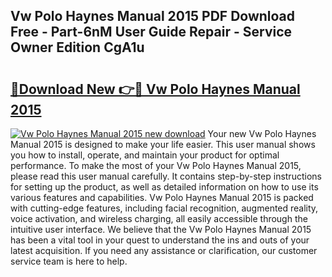 ## Vw Polo Haynes Manual 2015 PDF Download Free - Part-6nM User Guide Repair - Service Owner Edition CgA1u

# <h2><a href="http://bc84410.oget.top/?id=Vw+Polo+Haynes+Manual+2015">🔗Download New 👉🔴 Vw Polo Haynes Manual 2015</a></h2>

[![Vw Polo Haynes Manual 2015 new download](https://i.imgur.com/5g1atiW.png)](http://bc84410.oget.top/?id=Vw+Polo+Haynes+Manual+2015)
Your new Vw Polo Haynes Manual 2015 is designed to make your life easier. This user manual shows you how to install, operate, and maintain your product for optimal performance. To make the most of your Vw Polo Haynes Manual 2015, please read this user manual carefully. It contains step-by-step instructions for setting up the product, as well as detailed information on how to use its various features and capabilities. Vw Polo Haynes Manual 2015 is packed with cutting-edge features, including facial recognition, augmented reality, voice activation, and wireless charging, all easily accessible through the intuitive user interface. We believe that the Vw Polo Haynes Manual 2015 has been a vital tool in your quest to understand the ins and outs of your latest acquisition. If you need any assistance or clarification, our customer service team is here to help.
